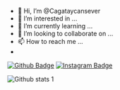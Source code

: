 - 👋 Hi, I’m @Cagataycansever
- 👀 I’m interested in ...
- 🌱 I’m currently learning ...
- 💞️ I’m looking to collaborate on ...
- 📫 How to reach me ...
- 
[![Github Badge](https://img.shields.io/badge/-Github-000?style=quare&labelColor=000&logo=Github&logoColor=white&link=link)](https://github.com/cagataycansever) 
[![Instagram Badge](https://img.shields.io/badge/-Instagram-C13584?style=flat-quare&labelColor=C13584&logo=instagram&logoColor=white&link=link)](https://www.instagram.com/cagataycnsvr/) 

![Github stats 1](https://github-readme-stats.vercel.app/api?username=cagataycansever&show_icons=true&theme=gradient)
